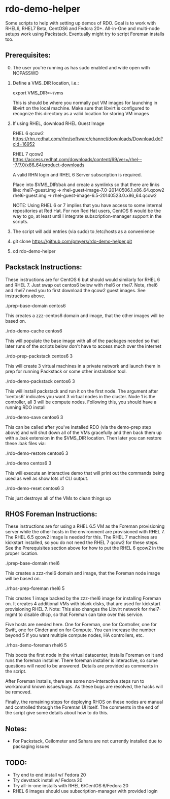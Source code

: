 rdo-demo-helper
===============

Some scripts to help with setting up demos of RDO.  Goal is to work with RHEL6,
RHEL7 Beta, CentOS6 and Fedora 20+.  All-in-One and multi-node setups work
using Packstack.  Eventually might try to script Foreman installs too.

Prerequisites:
--------------
0. The user you're running as has sudo enabled and wide open with NOPASSWD

1. Define a VMS_DIR location, i.e.:

   export VMS_DIR=~/vms

   This is should be where you normally put VM images for launching in libvirt
   on the local machine.  Make sure that libvirt is configured to recognize
   this directory as a valid location for storing VM images

2. If using RHEL, download RHEL Guest Image

   RHEL 6 qcow2
   https://rhn.redhat.com/rhn/software/channel/downloads/Download.do?cid=16952

   RHEL 7 qcow2
   https://access.redhat.com/downloads/content/69/ver=/rhel---7/7.0/x86_64/product-downloads

   A valid RHN login and RHEL 6 Server subscription is required.

   Place into $VMS_DIR/bak and create a symlinks so that there are links like:
   rhel7-guest.img -> rhel-guest-image-7.0-20140506.1.x86_64.qcow2
   rhel6-guest.img -> rhel-guest-image-6.5-20140523.0.x86_64.qcow2

   NOTE: Using RHEL 6 or 7 implies that you have access to some internal
   repositories at Red Hat.  For non Red Hat users, CentOS 6 would be the way
   to go, at least until I integrate subscription-manager support in the
   scripts.

3. The script will add entries (via sudo) to /etc/hosts as a convenience

4. git clone https://github.com/pmyers/rdo-demo-helper.git

5. cd rdo-demo-helper

Packstack Instructions:
-----------------------
These instructions are for CentOS 6 but should would similarly for RHEL 6 
and RHEL 7.  Just swap out centos6 below with rhel6 or rhel7.  Note, rhel6
and rhel7 need you to first download the qcow2 guest images.  See instructions
above.

./prep-base-domain centos6

  This creates a zzz-centos6 domain and image, that the other images will be
  based on.

./rdo-demo-cache centos6

  This will populate the base image with all of the packages needed so that
  later runs of the scripts below don't have to access much over the internet

./rdo-prep-packstack centos6 3

  This will create 3 virtual machines in a private network and launch them
  in prep for running Packstack or some other installation tool.

./rdo-demo-packstack centos6 3

  This will install packstack and run it on the first node.  The argument
  after 'centos6' indicates you want 3 virtual nodes in the cluster.  Node 1
  is the controller, all 3 will be compute nodes.  Following this, you should
  have a running RDO install

./rdo-demo-save centos6 3

  This can be called after you've installed RDO (via the demo-prep step above)
  and will shut down all of the VMs gracefully and then back them up with a
  .bak extension in the $VMS_DIR location.  Then later you can restore these
  .bak files via:

./rdo-demo-restore centos6 3

./rdo-demo centos6 3

  This will execute an interactive demo that will print out the commands
  being used as well as show lots of CLI output.

./rdo-demo-reset centos6 3

  This just destroys all of the VMs to clean things up

RHOS Foreman Instructions:
--------------------------
These instructions are for using a RHEL 6.5 VM as the Foreman provisioning
server while the other hosts in the environment are provisioned with RHEL 7.
The RHEL 6.5 qcow2 image is needed for this.  The RHEL 7 machines are
kickstart installed, so you do not need the RHEL 7 qcow2 for these steps.
See the Prerequisites section above for how to put the RHEL 6 qcow2 in the
proper location.

./prep-base-domain rhel6

  This creates a zzz-rhel6 domain and image, that the Foreman node image will
  be based on.

./rhos-prep-foreman rhel6 5

  This creates 1 image backed by the zzz-rhel6 image for installing Foreman on.
  It creates 4 additional VMs with blank disks, that are used for kickstart 
  provisioning RHEL 7.  Note: This also changes the Libvirt network for
  rhel7-mgmt to disable dhcp, so that Foreman can take over this service.

  Five hosts are needed here.  One for Foreman, one for Controller, one for
  Swift, one for Cinder and on for Compute.  You can increase the number
  beyond 5 if you want multiple compute nodes, HA controllers, etc.

./rhos-demo-foreman rhel6 5
 
  This boots the first node in the virtual datacenter, installs Foreman on it
  and runs the foreman installer.  There foreman installer is interactive, so
  some questions will need to be answered.  Details are provided as comments
  in the script.

  After Foreman installs, there are some non-interactive steps run to
  workaround known issues/bugs.  As these bugs are resolved, the hacks will
  be removed.

  Finally, the remaining steps for deploying RHOS on these nodes are manual
  and controlled through the Foreman UI itself.  The comments in the end of
  the script give some details about how to do this.

Notes:
------

* For Packstack, Ceilometer and Sahara are not currently installed due 
  to packaging issues

TODO:
-----

* Try end to end install w/ Fedora 20
* Try devstack install w/ Fedora 20
* Try all-in-one installs with RHEL 6/CentOS 6/Fedora 20
* RHEL 6 images should use subscription-manager with provided login
